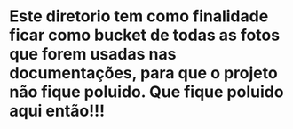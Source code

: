 # Este diretorio tem como finalidade ficar como bucket de todas as fotos que forem usadas nas documentações, para que o projeto não fique poluido. Que fique poluido aqui então!!!
